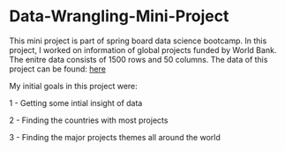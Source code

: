# Data-Wrangling-Mini-Project

This mini project is part of spring board data science bootcamp. In this project, I worked on information of global projects funded by World Bank. The enitre data consists of 1500 rows and 50 columns. The data of this project can be found: [here](https://github.com/rezataeb/Data-Wrangling-Mini-Project/blob/master/world_bank_projects.json) 

My initial goals in this project were:

1 - Getting some intial insight of data

2 - Finding the countries with most projects

3 - Finding the major projects themes all around the world
